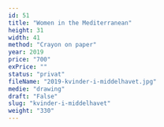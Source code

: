 ```yaml
---
id: 51
title: "Women in the Mediterranean"
height: 31
width: 41
method: "Crayon on paper"
year: 2019
price: "700"
exPrice: ""
status: "privat"
fileName: "2019-kvinder-i-middelhavet.jpg"
medie: "drawing"
draft: "False"
slug: "kvinder-i-middelhavet"
weight: "330"
---
```


